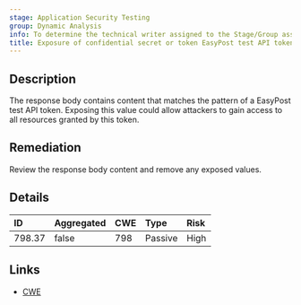 ```yaml
---
stage: Application Security Testing
group: Dynamic Analysis
info: To determine the technical writer assigned to the Stage/Group associated with this page, see https://handbook.gitlab.com/handbook/product/ux/technical-writing/#assignments
title: Exposure of confidential secret or token EasyPost test API token
---
```


## Description

The response body contains content that matches the pattern of a EasyPost test API token.
Exposing this value could allow attackers to gain access to all resources granted by this token.

## Remediation

Review the response body content and remove any exposed values.

## Details

| ID | Aggregated | CWE | Type | Risk |
|:---|:-----------|:----|:-----|:-----|
| 798.37 | false | 798 | Passive | High |

## Links

- [CWE](https://cwe.mitre.org/data/definitions/798.html)
